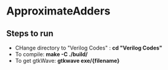 # ApproximateAdders

## Steps to run

- CHange directory to "Verilog Codes" : **cd "Verilog Codes"**
- To compile: **make -C ./build/**
- To get gtkWave: **gtkwave exe/{filename}**
